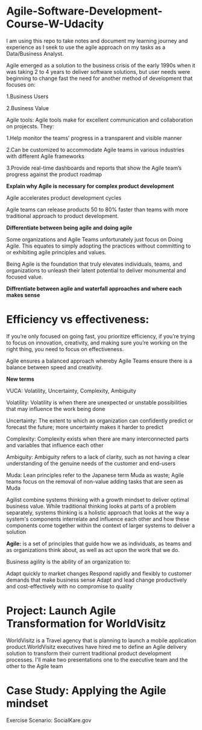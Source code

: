 # Agile-Software-Development-Course-W-Udacity
I am using this repo to take notes and document my learning journey and experience as I seek to use the agile approach on my tasks as a Data/Business Analyst.

Agile emerged as a solution to the business crisis of the early 1990s when it was taking 2 to 4 years to deliver software solutions, but user needs were beginning to change fast the need for another method of development that focuses on:

1.Business Users

2.Business Value

Agile tools:
Agile tools make for excellent communication and collaboration on projecsts. They:

1.Help monitor the teams’ progress in a transparent and visible manner

2.Can be customized to accommodate Agile teams in various industries with different Agile frameworks

3.Provide real-time dashboards and reports that show the Agile team’s progress against the product roadmap

**Explain why Agile is necessary for complex product development**

Agile accelerates product development cycles

Agile teams can release products 50 to 80% faster than teams with more traditional approach to product development.

**Differentiate between being agile and doing agile**

Some organizations and Agile Teams unfortunately just focus on Doing Agile. This equates to simply adopting the practices without committing to or exhibiting agile principles and values.

Being Agile is the foundation that truly elevates individuals, teams, and organizations to unleash their latent potential to deliver monumental and focused value.

**Diffrentiate between agile and waterfall approaches and where each makes sense**

# Efficiency vs effectiveness: 

If you’re only focused on going fast, you prioritize efficiency, if you’re trying to focus on innovation, creativity, and making sure you’re working on the right thing, you need to focus on effectiveness.

Agile ensures a balanced approach whereby Agile Teams ensure there is a balance between speed and creativity.

**New terms**

VUCA: Volatility, Uncertainty, Complexity, Ambiguity

Volatility: Volatility is when there are unexpected or unstable possibilities that may influence the work being done

Uncertainty: The extent to which an organization can confidently predict or forecast the future; more uncertainty makes it harder to predict

Complexity: Complexity exists when there are many interconnected parts and variables that influence each other

Ambiguity: Ambiguity refers to a lack of clarity, such as not having a clear understanding of the genuine needs of the customer and end-users

Muda: Lean principles refer to the Japanese term Muda as waste; Agile teams focus on the removal of non-value adding tasks that are seen as Muda

Agilist combine systems thinking with a growth mindset to deliver optimal business value. While traditional thinking looks at parts of a problem separately, systems thinking is a holistic approach that looks at the way a system's components interrelate and influence each other and how these components come together within the context of larger systems to deliver a solution

**Agile:** is a set of principles that guide how we as individuals, as teams and as organizations think about, as well as act upon the work that we do.

Business agility is the ability of an organization to:

Adapt quickly to market changes
Respond rapidly and flexibly to customer demands that make business sense
Adapt and lead change productively and cost-effectively with no compromise to quality

# Project: Launch Agile Transformation for WorldVisitz
WorldVisitz is a Travel agency that is planning to launch a mobile application product.WorldVisitz executives have hired me to define an Agile delivery solution to transform their current traditional product development processes. I'll make two presentations one to the executive team and the other to the Agile team

# Case Study: Applying the Agile mindset 
Exercise Scenario: SocialKare.gov

